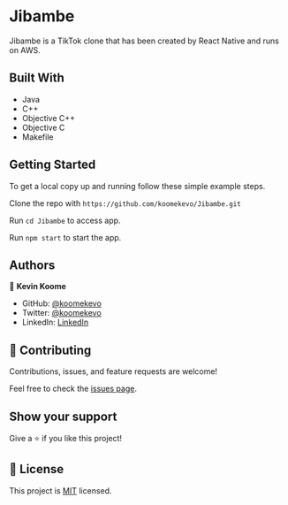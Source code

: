 # Jibambe

Jibambe is a TikTok clone that has been created by React Native and runs on AWS. 
## Built With

- Java
- C++
- Objective C++
- Objective C
- Makefile
 
## Getting Started

To get a local copy up and running follow these simple example steps.

Clone the repo with `https://github.com/koomekevo/Jibambe.git`

Run `cd Jibambe` to access app.

Run `npm start` to start the app.
## Authors

👤 **Kevin Koome**

- GitHub: [@koomekevo](https://github.com/koomekevo)
- Twitter: [@koomekevo](https://twitter.com/koomekevo)
- LinkedIn: [LinkedIn](https://ke.linkedin.com/in/kevin-koome-aab84186)

## 🤝 Contributing

Contributions, issues, and feature requests are welcome!

Feel free to check the [issues page](../../issues/).

## Show your support

Give a ⭐️ if you like this project!

## 📝 License

This project is [MIT](./MIT.md) licensed.
